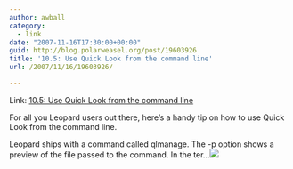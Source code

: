 ```yaml
---
author: awball
category:
  - link
date: "2007-11-16T17:30:00+00:00"
guid: http://blog.polarweasel.org/post/19603926
title: '10.5: Use Quick Look from the command line'
url: /2007/11/16/19603926/

---
```

Link: [10.5: Use Quick Look from the command line](http://feeds.macworld.com/~r/macosxhints/leopard/~3/186005370/article.php)

For all you Leopard users out there, here’s a handy tip on how to use Quick Look from the command line.  

Leopard ships with a command called qlmanage. The -p option shows a preview of the file passed to the command. In the ter…![](http://feeds.macworld.com/~r/macosxhints/leopard/~4/186005370)
